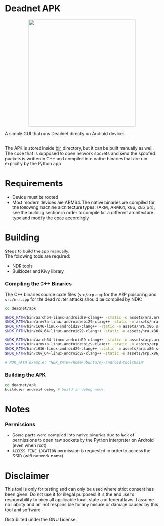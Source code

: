 # Deadnet APK
<p align="center"><img src="https://github.com/flashnuke/deadnet/assets/59119926/fbb72f10-764c-4272-aa8c-8623f34b8ba2" width="350" ></p>
A simple GUI that runs Deadnet directly on Android devices. </br> </br>

The APK is stored inside [bin](https://github.com/flashnuke/deadnet/tree/main/apk/bin) directory, but it can be built manually as well.
</br>The code that is supposed to open network sockets and send the spoofed packets is written in C++ and compiled into native binaries that are run explicitly by the Python app.

# Requirements
* Device must be rooted
* Most modern devices are ARM64. The native binaries are compiled for the following machine architecture types: (ARM, ARM64, x86, x86_64), see the building section in order to compile for a different architecture type and modify the code accordingly


# Building
Steps to build the app manually. </br>
The following tools are required:
* NDK tools
* Buildozer and Kivy library

### Compiling the C++ Binaries
The C++ binaries source code files (`src/arp.cpp` for the ARP poisoning and `src/nra.cpp` for the dead router attack) should be compiled by NDK:
```bash
cd deadnet/apk

$NDK_PATH/bin/aarch64-linux-android29-clang++ -static -o assets/nra.arm64 src/nra.cpp
$NDK_PATH/bin/armv7a-linux-androideabi29-clang++ -static -o assets/nra.arm src/nra.cpp
$NDK_PATH/bin/i686-linux-android29-clang++ -static -o assets/nra.x86 src/nra.cpp
$NDK_PATH/bin/x86_64-linux-android29-clang++ -static -o assets/nra.x86_64 src/nra.cpp

$NDK_PATH/bin/aarch64-linux-android29-clang++ -static -o assets/arp.arm64 src/arp.cpp
$NDK_PATH/bin/armv7a-linux-androideabi29-clang++ -static -o assets/arp.arm src/arp.cpp
$NDK_PATH/bin/i686-linux-android29-clang++ -static -o assets/arp.x86 src/arp.cpp
$NDK_PATH/bin/x86_64-linux-android29-clang++ -static -o assets/arp.x86_64 src/arp.cpp

# NDK_PATH example: "NDK_PATH=/home/ubuntu/my-android-toolchain"
```

### Building the APK
```bash
cd deadnet/apk
buildozer android debug # build in debug mode
```

# Notes
### Permissions
* Some parts were compiled into native binaries due to lack of permissions to open raw sockets by the Python interpreter on Android (even when root)
* `ACCESS_FINE_LOCATION` permission is requested in order to access the SSID (wifi network name)


# Disclaimer

This tool is only for testing and can only be used where strict consent has been given. Do not use it for illegal purposes! It is the end user’s responsibility to obey all applicable local, state and federal laws. I assume no liability and am not responsible for any misuse or damage caused by this tool and software.

Distributed under the GNU License.
